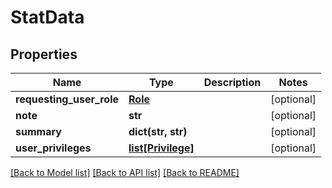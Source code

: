 # StatData

## Properties
Name | Type | Description | Notes
------------ | ------------- | ------------- | -------------
**requesting_user_role** | [**Role**](Role.md) |  | [optional] 
**note** | **str** |  | [optional] 
**summary** | **dict(str, str)** |  | [optional] 
**user_privileges** | [**list[Privilege]**](Privilege.md) |  | [optional] 

[[Back to Model list]](../README.md#documentation-for-models) [[Back to API list]](../README.md#documentation-for-api-endpoints) [[Back to README]](../README.md)

